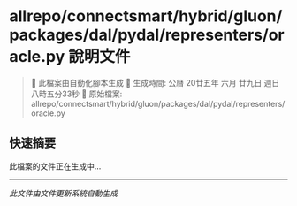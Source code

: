 # allrepo/connectsmart/hybrid/gluon/packages/dal/pydal/representers/oracle.py 說明文件

> 🚧 此檔案由自動化腳本生成
> 📅 生成時間: 公曆 20廿五年 六月 廿九日 週日 八時五分33秒
> 📂 原始檔案: allrepo/connectsmart/hybrid/gluon/packages/dal/pydal/representers/oracle.py

## 快速摘要
此檔案的文件正在生成中...

<!-- 實際使用時，這裡會是 Claude Code 生成的完整文件內容 -->

---
*此文件由文件更新系統自動生成*
